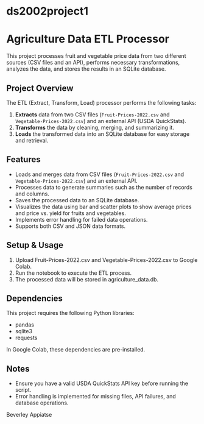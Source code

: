 # ds2002project1

# Agriculture Data ETL Processor

This project processes fruit and vegetable price data from two different sources (CSV files and an API), performs necessary transformations, analyzes the data, and stores the results in an SQLite database.

## Project Overview

The ETL (Extract, Transform, Load) processor performs the following tasks:
1. **Extracts** data from two CSV files (`Fruit-Prices-2022.csv` and `Vegetable-Prices-2022.csv`) and an external API (USDA QuickStats).
2. **Transforms** the data by cleaning, merging, and summarizing it.
3. **Loads** the transformed data into an SQLite database for easy storage and retrieval.

## Features

- Loads and merges data from CSV files (`Fruit-Prices-2022.csv` and `Vegetable-Prices-2022.csv`) and an external API.
- Processes data to generate summaries such as the number of records and columns.
- Saves the processed data to an SQLite database.
- Visualizes the data using bar and scatter plots to show average prices and price vs. yield for fruits and vegetables.
- Implements error handling for failed data operations.
- Supports both CSV and JSON data formats.


## Setup & Usage

1. Upload Fruit-Prices-2022.csv and Vegetable-Prices-2022.csv to Google Colab.
2. Run the notebook to execute the ETL process.
3. The processed data will be stored in agriculture_data.db.

## Dependencies
This project requires the following Python libraries:

- pandas
- sqlite3
- requests

In Google Colab, these dependencies are pre-installed.

## Notes
- Ensure you have a valid USDA QuickStats API key before running the script.
- Error handling is implemented for missing files, API failures, and database operations.



Beverley Appiatse
